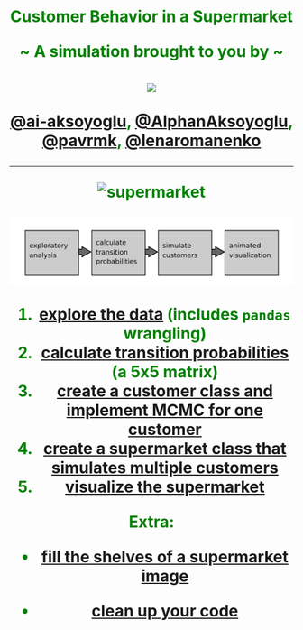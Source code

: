 <h1 align="center", style="color:green"><strong>Customer Behavior in a Supermarket 
<p align="center">~ A simulation brought to you by ~</p>

<img src="http://charterelevator.com/wp-content/uploads/2018/01/four-of-a-kind.png" width="300px" />

<p align = "center"><a href="https://github.com/ai-aksoyoglu">@ai-aksoyoglu</a>, <a href="https://github.com/AlphanAksoyoglu">@AlphanAksoyoglu</a>, <a href="https://github.com/pavrmk">@pavrmk</a>, <a href="https://github.com/lenaromanenko">@lenaromanenko</a></p>


---
![supermarket](https://user-images.githubusercontent.com/50272605/110110499-32cd5b80-7daf-11eb-9e0e-354ed4e48956.png)



<img src="./data/roadmap1.png" style="zoom:50%" />

1. [explore the data](https://krspiced.pythonanywhere.com/chapters/project_markov/data_analysis.html#explore-supermarket-data) (includes `pandas` wrangling)
2. [calculate transition probabilities](https://krspiced.pythonanywhere.com/chapters/project_markov/markov_chain/README.html#transition-probs) (a 5x5 matrix)
3. [create a customer class and implement MCMC for one customer](https://krspiced.pythonanywhere.com/chapters/project_markov/classes/README.html#mcmc-simu)
4. [create a supermarket class that simulates multiple customers](https://krspiced.pythonanywhere.com/chapters/project_markov/program_design/README.html#sim-population)
5. [visualize the supermarket](https://krspiced.pythonanywhere.com/chapters/project_markov/classes/inheritance.html#draw-from-tiles)

Extra:

- [fill the shelves of a supermarket image](https://krspiced.pythonanywhere.com/chapters/project_markov/numpy/README.html#fill-shelves)

- [clean up your code](https://krspiced.pythonanywhere.com/chapters/project_markov/python_code_style/pep8_code_style.html#pylint-ex)  

  


